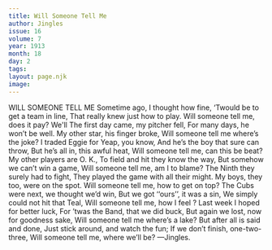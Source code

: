```yaml
---
title: Will Someone Tell Me
author: Jingles
issue: 16
volume: 7
year: 1913
month: 18
day: 2
tags:
layout: page.njk
image:
---
```

WILL SOMEONE TELL ME    Sometime ago, I thought how fine,    ‘Twould be to get a team in line, That really knew just how to play. Will someone tell me, does it pay? We'll The first day came, my pitcher fell, For many days, he won’t be well. My other star, his finger broke, Will someone tell me where’s the joke? I traded Eggie for Yeap, you know, And he’s the boy that sure can throw, But he’s all in, this awful heat, Will someone tell me, can this be beat? My other players are O. K., To field and hit they know the way, But somehow we can’t win a game, Will someone tell me, am I to blame? The Ninth they surely had to fight, They played the game with all their might. My boys, they too, were on the spot. Will someone tell me, how to get on top? The Cubs were next, we thought we’d win, But we got ‘‘ours’’, it was a sin, We simply could not hit that Teal, Will someone tell me, how I feel ? Last week I hoped for better luck, For ’twas the Band, that we did buck, But again we lost, now for goodness sake, Will someone tell me where’s a lake? But after all is said and done, Just stick around, and watch the fun; If we don’t finish, one-two-three, Will someone tell me, where we’ll be? —Jingles.
